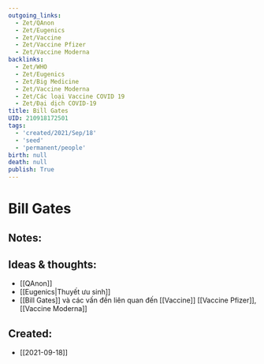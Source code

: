 ```yaml
---
outgoing_links:
  - Zet/QAnon
  - Zet/Eugenics
  - Zet/Vaccine
  - Zet/Vaccine Pfizer
  - Zet/Vaccine Moderna
backlinks:
  - Zet/WHO
  - Zet/Eugenics
  - Zet/Big Medicine
  - Zet/Vaccine Moderna
  - Zet/Các loại Vaccine COVID 19
  - Zet/Đại dịch COVID-19
title: Bill Gates
UID: 210918172501
tags:
  - 'created/2021/Sep/18'
  - 'seed'
  - 'permanent/people'
birth: null
death: null
publish: True
---
```

# Bill Gates

## Notes:


## Ideas & thoughts:
- [[QAnon]]
- [[Eugenics|Thuyết ưu sinh]]
- [[Bill Gates]] và các vấn đền liên quan đến [[Vaccine]] [[Vaccine Pfizer]], [[Vaccine Moderna]]

## Created:
- [[2021-09-18]]

